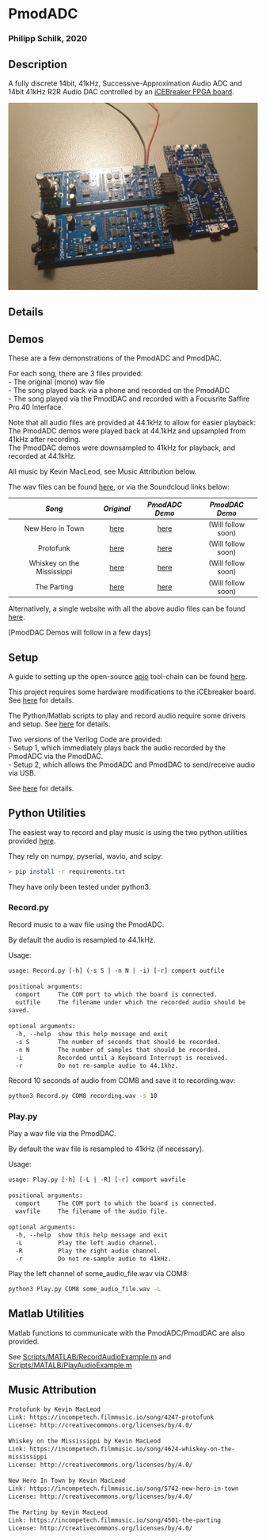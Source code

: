 # PmodADC

### Philipp Schilk, 2020

## Description
A fully discrete 14bit, 41kHz, Successive-Approximation Audio ADC and 14bit 41kHz R2R Audio DAC 
controlled by an [iCEBreaker FPGA board](https://1bitsquared.com/collections/fpga/products/icebreaker). 

![Overview](Doc/imgs/PmodADC.jpeg)

## Details

## Demos

These are a few demonstrations of the PmodADC and PmodDAC.

For each song, there are 3 files provided:  
    - The original (mono) wav file  
    - The song played back via a phone and recorded on the PmodADC  
    - The song played via the PmodDAC and recorded with a Focusrite Saffire Pro 40 Interface.  

Note that all audio files are provided at 44.1kHz to allow for easier playback:  
The PmodADC demos were played back at 44.1kHz and upsampled from 41kHz after recording.  
The PmodDAC demos were downsampled to 41kHz for playback, and recorded at 44.1kHz.   

All music by Kevin MacLeod, see Music Attribution below.

The wav files can be found [here](Doc/Demos), or via the Soundcloud links below:

| *Song* 	| *Original* 	| *PmodADC Demo* 	| *PmodDAC Demo* 	|
|:-:	|:-:	|:-:	|:-:	|
| New Hero in Town 	| [here](https://soundcloud.com/user-489490213/new-hero-in-town-reference) 	| [here](https://soundcloud.com/user-489490213/new-hero-in-town-pmodadc) 	| (Will follow soon) 	|
| Protofunk 	| [here](https://soundcloud.com/user-489490213/protofunk-reference) 	| [here](https://soundcloud.com/user-489490213/protofunk-pmodadc) 	| (Will follow soon) 	|
| Whiskey on the Mississippi 	| [here](https://soundcloud.com/user-489490213/whiskey-on-the-mississippi-reference) 	| [here](https://soundcloud.com/user-489490213/whiskey-on-the-mississippi-pmodadc) 	| (Will follow soon) 	|
| The Parting 	| [here](https://soundcloud.com/user-489490213/the-parting-reference) 	| [here](https://soundcloud.com/user-489490213/the-parting-pmodadc) 	| (Will follow soon) 	|

Alternatively, a single website with all the above audio files can be found [here](https://soundcloud.com/user-489490213/sets/pmodadc-demonstration).

[PmodDAC Demos will follow in a few days]

## Setup

A guide to setting up the open-source [apio](https://github.com/FPGAwars/apio) tool-chain can be found [here](Doc/ToolchainSetup.md).   

This project requires some hardware modifications to the iCEbreaker board. See [here](Doc/iCEBreakerMod.md) for details.  

The Python/Matlab scripts to play and record audio require some drivers and setup. See [here](Doc/FT2232H_Setup.md) for details.  

Two versions of the Verilog Code are provided:  
	- Setup 1, which immediately plays back the audio recorded by the PmodADC via the PmodDAC.  
	- Setup 2, which allows the PmodADC and PmodDAC to send/receive audio via USB.
	
See [here](iCEbreaker_HDL/Setup%20Description.md) for details.

## Python Utilities

The easiest way to record and play music is using the two python utilities provided [here](Scripts/Python/).

They rely on numpy, pyserial, wavio, and scipy:

```bash
> pip install -r requirements.txt
```

They have only been tested under python3.

### Record.py

Record music to a wav file using the PmodADC.

By default the audio is resampled to 44.1kHz.

Usage:

```
usage: Record.py [-h] (-s S | -n N | -i) [-r] comport outfile

positional arguments:
  comport     The COM port to which the board is connected.
  outfile     The filename under which the recorded audio should be saved.

optional arguments:
  -h, --help  show this help message and exit
  -s S        The number of seconds that should be recorded.
  -n N        The number of samples that should be recorded.
  -i          Recorded until a Keyboard Interrupt is received.
  -r          Do not re-sample audio to 44.1khz.
```

Record 10 seconds of audio from COM8 and save it to recording.wav:

```bash
python3 Record.py COM8 recording.wav -s 10
```

### Play.py

Play a wav file via the PmodDAC.

By default the wav file is resampled to 41kHz (if necessary). 

Usage:
```
usage: Play.py [-h] [-L | -R] [-r] comport wavfile

positional arguments:
  comport     The COM port to which the board is connected.
  wavfile     The filename of the audio file.

optional arguments:
  -h, --help  show this help message and exit
  -L          Play the left audio channel.
  -R          Play the right audio channel.
  -r          Do not re-sample audio to 41kHz.
```

Play the left channel of some_audio_file.wav via COM8:

```bash
python3 Play.py COM8 some_audio_file.wav -L
```

## Matlab Utilities

Matlab functions to communicate with the PmodADC/PmodDAC are also provided. 

See [Scripts/MATLAB/RecordAudioExample.m](Scripts/MATLAB/RecordAudioExample.m) and [Scripts/MATALB/PlayAudioExample.m](Scripts/MATALB/PlayAudioExample.m)

## Music Attribution

```
Protofunk by Kevin MacLeod  
Link: https://incompetech.filmmusic.io/song/4247-protofunk  
License: http://creativecommons.org/licenses/by/4.0/  

Whiskey on the Mississippi by Kevin MacLeod  
Link: https://incompetech.filmmusic.io/song/4624-whiskey-on-the-mississippi  
License: http://creativecommons.org/licenses/by/4.0/  
  
New Hero In Town by Kevin MacLeod  
Link: https://incompetech.filmmusic.io/song/5742-new-hero-in-town  
License: http://creativecommons.org/licenses/by/4.0/  

The Parting by Kevin MacLeod  
Link: https://incompetech.filmmusic.io/song/4501-the-parting  
License: http://creativecommons.org/licenses/by/4.0/  
```


